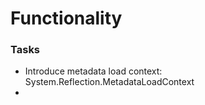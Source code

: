 ﻿
# Functionality
### Tasks

- Introduce metadata load context: System.Reflection.MetadataLoadContext
- 